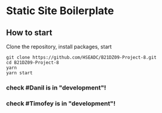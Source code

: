 # Static Site Boilerplate

## How to start

Clone the repository, install packages, start

```
git clone https://github.com/HSEADC/B21DZ09-Project-8.git
cd B21DZ09-Project-8
yarn
yarn start
```

### check #Danil is in "development"!

### check #Timofey is in "development"!
